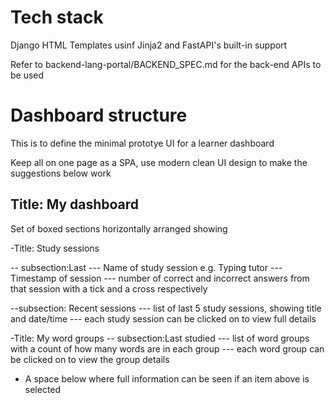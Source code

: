 # Tech stack
Django HTML Templates usinf Jinja2 and FastAPI's built-in support

Refer to backend-lang-portal/BACKEND_SPEC.md for the back-end APIs to be used

# Dashboard structure

This is to define the minimal prototye UI for a learner dashboard

Keep all on one page as a SPA, use modern clean UI design to make the suggestions below work

## Title: My dashboard

Set of boxed sections horizontally arranged showing

-Title: Study sessions

-- subsection:Last
--- Name of study session e.g. Typing tutor
--- Timestamp of session
--- number of correct and incorrect answers from that session with a tick and a cross respectively

--subsection: Recent sessions
--- list of last 5 study sessions, showing title and date/time
--- each study session can be clicked on to view full details

-Title: My word groups
-- subsection:Last studied
--- list of word groups with a count of how many words are in each group
--- each word group can be clicked on to view the group details

- A space below where full information can be seen if an item above is selected